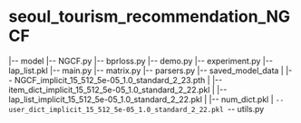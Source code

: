 # seoul_tourism_recommendation_NGCF

|-- model
    |-- NGCF.py
    |-- bprloss.py
    |-- demo.py
    |-- experiment.py
    |-- lap_list.pkl
    |-- main.py
    |-- matrix.py
    |-- parsers.py
    |-- saved_model_data
    |   |-- NGCF_implicit_15_512_5e-05_1.0_standard_2_23.pth
    |   |-- item_dict_implicit_15_512_5e-05_1.0_standard_2_22.pkl
    |   |-- lap_list_implicit_15_512_5e-05_1.0_standard_2_22.pkl
    |   |-- num_dict.pkl
    |   `-- user_dict_implicit_15_512_5e-05_1.0_standard_2_22.pkl
    `-- utils.py
